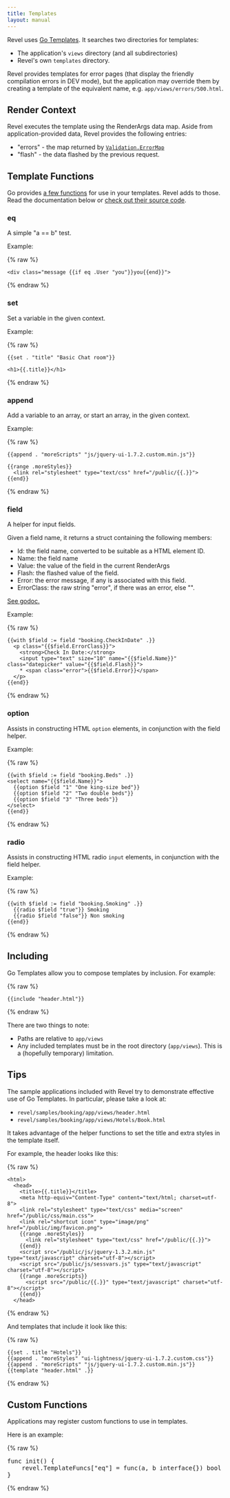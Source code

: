 ```yaml
---
title: Templates
layout: manual
---
```


Revel uses [Go Templates](http://www.golang.org/pkg/text/template/).  It
searches two directories for templates:
* The application's `views` directory (and all subdirectories)
* Revel's own `templates` directory.

Revel provides templates for error pages (that display the friendly compilation
errors in DEV mode), but the application may override them by creating a
template of the equivalent name, e.g. `app/views/errors/500.html`.

## Render Context

Revel executes the template using the RenderArgs data map.  Aside from
application-provided data, Revel provides the following entries:

* "errors" - the map returned by
  [`Validation.ErrorMap`](../docs/godoc/validation.html#Validation.ErrorMap)
* "flash" - the data flashed by the previous request.

## Template Functions

Go provides
[a few functions](http://www.golang.org/pkg/text/template/#Functions) for use in
your templates.  Revel adds to those.  Read the documentation below or
[check out their source code](../docs/godoc/template.html#variables).

### eq

A simple "a == b" test.

Example:

{% raw %}

	<div class="message {{if eq .User "you"}}you{{end}}">

{% endraw %}

### set

Set a variable in the given context.

Example:

{% raw %}

	{{set . "title" "Basic Chat room"}}

	<h1>{{.title}}</h1>

{% endraw %}

### append

Add a variable to an array, or start an array, in the given context.

Example:

{% raw %}

	{{append . "moreScripts" "js/jquery-ui-1.7.2.custom.min.js"}}

    {{range .moreStyles}}
      <link rel="stylesheet" type="text/css" href="/public/{{.}}">
    {{end}}

{% endraw %}

### field

A helper for input fields.

Given a field name, it returns a struct containing the following members:
* Id: the field name, converted to be suitable as a HTML element ID.
* Name: the field name
* Value: the value of the field in the current RenderArgs
* Flash: the flashed value of the field.
* Error: the error message, if any is associated with this field.
* ErrorClass: the raw string "error", if there was an error, else "".

[See godoc.](../docs/godoc/field.html)

Example:

{% raw %}

	{{with $field := field "booking.CheckInDate" .}}
	  <p class="{{$field.ErrorClass}}">
	    <strong>Check In Date:</strong>
	    <input type="text" size="10" name="{{$field.Name}}" class="datepicker" value="{{$field.Flash}}">
	    * <span class="error">{{$field.Error}}</span>
	  </p>
	{{end}}

{% endraw %}

### option

Assists in constructing HTML `option` elements, in conjunction with the field
helper.

Example:

{% raw %}

	{{with $field := field "booking.Beds" .}}
	<select name="{{$field.Name}}">
	  {{option $field "1" "One king-size bed"}}
	  {{option $field "2" "Two double beds"}}
	  {{option $field "3" "Three beds"}}
	</select>
	{{end}}

{% endraw %}

### radio

Assists in constructing HTML radio `input` elements, in conjunction with the field
helper.

Example:

{% raw %}

	{{with $field := field "booking.Smoking" .}}
	  {{radio $field "true"}} Smoking
	  {{radio $field "false"}} Non smoking
	{{end}}

{% endraw %}


## Including

Go Templates allow you to compose templates by inclusion.  For example:

{% raw %}

	{{include "header.html"}}

{% endraw %}

There are two things to note:
* Paths are relative to `app/views`
* Any included templates must be in the root directory (`app/views`).  This is a
  (hopefully temporary) limitation.

## Tips

The sample applications included with Revel try to demonstrate effective use of
Go Templates.  In particular, please take a look at:
* `revel/samples/booking/app/views/header.html`
* `revel/samples/booking/app/views/Hotels/Book.html`

It takes advantage of the helper functions to set the title and extra styles in
the template itself.

For example, the header looks like this:

{% raw %}

	<html>
	  <head>
	    <title>{{.title}}</title>
	    <meta http-equiv="Content-Type" content="text/html; charset=utf-8">
	    <link rel="stylesheet" type="text/css" media="screen" href="/public/css/main.css">
	    <link rel="shortcut icon" type="image/png" href="/public/img/favicon.png">
	    {{range .moreStyles}}
	      <link rel="stylesheet" type="text/css" href="/public/{{.}}">
	    {{end}}
	    <script src="/public/js/jquery-1.3.2.min.js" type="text/javascript" charset="utf-8"></script>
	    <script src="/public/js/sessvars.js" type="text/javascript" charset="utf-8"></script>
	    {{range .moreScripts}}
	      <script src="/public/{{.}}" type="text/javascript" charset="utf-8"></script>
	    {{end}}
	  </head>

{% endraw %}

And templates that include it look like this:

{% raw %}

	{{set . title "Hotels"}}
	{{append . "moreStyles" "ui-lightness/jquery-ui-1.7.2.custom.css"}}
	{{append . "moreScripts" "js/jquery-ui-1.7.2.custom.min.js"}}
	{{template "header.html" .}}

{% endraw %}

## Custom Functions

Applications may register custom functions to use in templates.

Here is an example:

{% raw %}
<pre class="prettyprint lang-go">
func init() {
	revel.TemplateFuncs["eq"] = func(a, b interface{}) bool { return a == b }
}
</pre>
{% endraw %}
